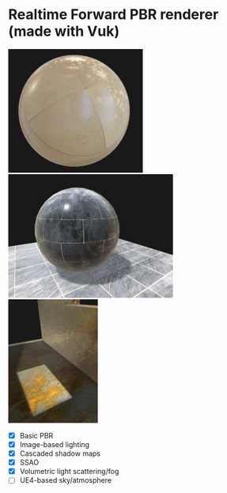 # Realtime Forward PBR renderer (made with Vuk)

<img src="Resources/Screenshot.png" height="250px" />
<img src="Resources/Screenshot2.png" height="250px" />
<img src="Resources/Screenshot3.png" height="250px" />

- [x] Basic PBR
- [x] Image-based lighting
- [x] Cascaded shadow maps
- [x] SSAO
- [x] Volumetric light scattering/fog
- [ ] UE4-based sky/atmosphere

